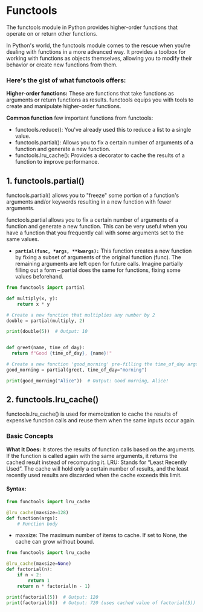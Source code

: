 # Functools
The functools module in Python provides higher-order functions that operate on or return other functions. 

In Python's world, the functools module comes to the rescue when you're dealing with functions in a more advanced way. It provides a toolbox for working with functions as objects themselves, allowing you to modify their behavior or create new functions from them.

### Here's the gist of what functools offers:

**Higher-order functions:** These are functions that take functions as arguments or return functions as results. functools equips you with tools to create and manipulate higher-order functions.

**Common function** few important functions from functools:

- functools.reduce(): You've already used this to reduce a list to a single value.
- functools.partial(): Allows you to fix a certain number of arguments of a function and generate a new function.
- functools.lru_cache(): Provides a decorator to cache the results of a function to improve performance.


## 1. functools.partial()
functools.partial() allows you to "freeze" some portion of a function's arguments and/or keywords resulting in a new function with fewer arguments.

functools.partial allows you to fix a certain number of arguments of a function and generate a new function. This can be very useful when you have a function that you frequently call with some arguments set to the same values.

- **`partial(func, *args, **kwargs):`** This function creates a new function by fixing a subset of arguments of the original function (func). The remaining arguments are left open for future calls. Imagine partially filling out a form – partial does the same for functions, fixing some values beforehand.

```python
from functools import partial

def multiply(x, y):
    return x * y

# Create a new function that multiplies any number by 2
double = partial(multiply, 2)

print(double(5))  # Output: 10


def greet(name, time_of_day):
  return f"Good {time_of_day}, {name}!"

# Create a new function 'good_morning' pre-filling the time_of_day argument
good_morning = partial(greet, time_of_day="morning")

print(good_morning("Alice"))  # Output: Good morning, Alice!


```

## 2. functools.lru_cache()
functools.lru_cache() is used for memoization to cache the results of expensive function calls and reuse them when the same inputs occur again.

### Basic Concepts
**What It Does:** It stores the results of function calls based on the arguments. If the function is called again with the same arguments, it returns the cached result instead of recomputing it.
LRU: Stands for “Least Recently Used”. The cache will hold only a certain number of results, and the least recently used results are discarded when the cache exceeds this limit.

#### Syntax:

```python
from functools import lru_cache

@lru_cache(maxsize=128)
def function(args):
    # Function body

```
- maxsize: The maximum number of items to cache. If set to None, the cache can grow without bound.

```python
from functools import lru_cache

@lru_cache(maxsize=None)
def factorial(n):
    if n < 2:
        return 1
    return n * factorial(n - 1)

print(factorial(5))  # Output: 120
print(factorial(6))  # Output: 720 (uses cached value of factorial(5))

```